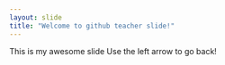 ```yaml
---
layout: slide
title: "Welcome to github teacher slide!"
---
```

This is my awesome slide
Use the left arrow to go back!
